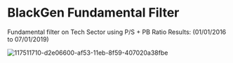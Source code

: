 # BlackGen Fundamental Filter
Fundamental filter on Tech Sector using P/S + PB Ratio Results: (01/01/2016 to 07/01/2019)

![117511710-d2e06600-af53-11eb-8f59-407020a38fbe](https://user-images.githubusercontent.com/13440909/126024040-80293227-1016-4a47-88ba-10eb7786bdeb.png)


